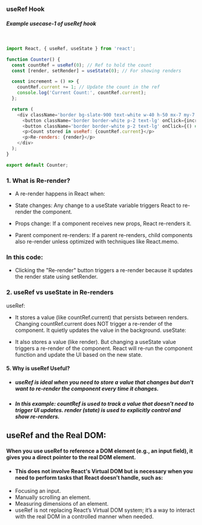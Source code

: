 ### useRef Hook

##### Example usecase-1 of useRef hook 

```javascript


import React, { useRef, useState } from 'react';

function Counter() {
  const countRef = useRef(0); // Ref to hold the count
  const [render, setRender] = useState(0); // For showing renders

  const increment = () => {
    countRef.current += 1; // Update the count in the ref
    console.log('Current Count:', countRef.current);
  };

  return (
    <div className='border bg-slate-900 text-white w-40 h-50 mx-7 my-7 flex flex-col items-center p-4 gap-4'>
      <button className='border border-white p-2 text-lg' onClick={increment}>Increment Count</button>
      <button className='border border-white p-2 text-lg' onClick={() => setRender((r) => r + 1)}>Re-render</button>
      <p>Count stored in useRef: {countRef.current}</p>
      <p>Re-renders: {render}</p>
    </div>
  );
}

export default Counter;
```


### 1. What is Re-render?
- A re-render happens in React when:

- State changes: Any change to a useState variable triggers React to re-render the component.
- Props change: If a component receives new props, React re-renders it.
- Parent component re-renders: If a parent re-renders, child components also re-render unless optimized with techniques like React.memo.

### In this code:
- Clicking the "Re-render" button triggers a re-render because it updates the render state using setRender.


### 2. useRef vs useState in Re-renders
useRef:

- It stores a value (like countRef.current) that persists between renders.
Changing countRef.current does NOT trigger a re-render of the component. It quietly updates the value in the background.
useState:

- It also stores a value (like render).
But changing a useState value triggers a re-render of the component. React will re-run the component function and update the UI based on the new state.




#### **5. Why is useRef Useful?**
- #####  useRef is ideal when you need to store a value that changes but don't want to re-render the component every time it changes. 
- ##### In this example: countRef is used to track a value that doesn't need to trigger UI updates. render (state) is used to explicitly control and show re-renders. 



## useRef and the Real DOM:

#### When you use useRef to reference a DOM element (e.g., an input field), it gives you a direct pointer to the real DOM element.
- #### This does not involve React's Virtual DOM but is necessary when you need to perform tasks that React doesn’t handle, such as:
- Focusing an input.
- Manually scrolling an element.
- Measuring dimensions of an element.
- useRef is not replacing React’s Virtual DOM system; it’s a way to interact with the real DOM in a controlled manner when needed.